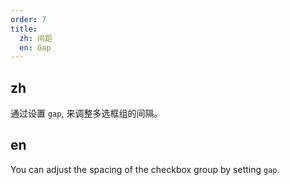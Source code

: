 ```yaml
---
order: 7
title:
  zh: 间距
  en: Gap
---
```


## zh

通过设置 `gap`, 来调整多选框组的间隔。

## en

You can adjust the spacing of the checkbox group by setting `gap`.
